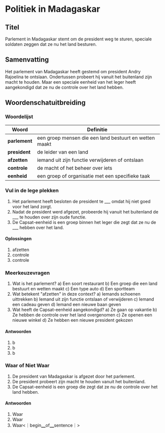 # Politiek in Madagaskar

## Titel
Parlement in Madagaskar stemt om de president weg te sturen, speciale soldaten zeggen dat ze nu het land besturen.

## Samenvatting
Het parlement van Madagaskar heeft gestemd om president Andry Rajoelina te ontslaan. Ondertussen probeert hij vanuit het buitenland zijn macht te houden. Maar een speciale eenheid van het leger heeft aangekondigd dat ze nu de controle over het land hebben.

## Woordenschatuitbreiding

### Woordelijst

| Woord | Definitie |
|-------|-----------|
| **parlement** | een groep mensen die een land bestuurt en wetten maakt |
| **president** | de leider van een land |
| **afzetten** | iemand uit zijn functie verwijderen of ontslaan |
| **controle** | de macht of het beheer over iets |
| **eenheid** | een groep of organisatie met een specifieke taak |

### Vul in de lege plekken
1. Het parlement heeft besloten de president te ___ omdat hij niet goed voor het land zorgt.
2. Nadat de president werd afgezet, probeerde hij vanuit het buitenland de ___ te houden over zijn oude functie.
3. De Capsat-eenheid is een groep binnen het leger die zegt dat ze nu de ___ hebben over het land.

#### Oplossingen
1. afzetten
2. controle
3. controle

### Meerkeuzevragen
1. Wat is het parlement?
   a) Een soort restaurant
   b) Een groep die een land bestuurt en wetten maakt
   c) Een type auto
   d) Een sportteam
2. Wat betekent "afzetten" in deze context?
   a) Iemands schoenen uittrekken
   b) Iemand uit zijn functie ontslaan of verwijderen
   c) Iemand een cadeau geven
   d) Iemand een nieuwe baan geven
3. Wat heeft de Capsat-eenheid aangekondigd?
   a) Ze gaan op vakantie
   b) Ze hebben de controle over het land overgenomen
   c) Ze openen een nieuwe winkel
   d) Ze hebben een nieuwe president gekozen

#### Antwoorden
1. b
2. b
3. b

### Waar of Niet Waar
1. De president van Madagaskar is afgezet door het parlement.
2. De president probeert zijn macht te houden vanuit het buitenland.
3. De Capsat-eenheid is een groep die zegt dat ze nu de controle over het land hebben.

#### Antwoorden
1. Waar
2. Waar
3. Waar<｜begin▁of▁sentence｜>